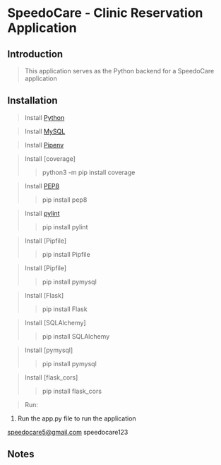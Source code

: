 # SpeedoCare - Clinic Reservation Application

## Introduction

> This application serves as the Python backend for a SpeedoCare application

## Installation

> Install [Python](https://www.python.org/)

> Install [MySQL](https://www.mysql.com/)

> Install [Pipenv](https://pipenv.pypa.io/en/latest/)

> Install [coverage]
>> python3 -m pip install coverage

> Install [PEP8](https://dev.to/j0nimost/setting-up-pep8-and-pylint-on-vs-code-34h)
>> pip install pep8

> Install [pylint](https://dev.to/j0nimost/setting-up-pep8-and-pylint-on-vs-code-34h)
>> pip install pylint

> Install [Pipfile]
>> pip install Pipfile

> Install [Pipfile]
>> pip install pymysql

> Install [Flask]
>> pip install Flask

> Install [SQLAlchemy]
>> pip install SQLAlchemy

> Install [pymysql]
>> pip install pymysql

> Install [flask_cors]
>> pip install flask_cors

> Run:
1. Run the app.py file to run the application

speedocare5@gmail.com
speedocare123

## Notes

